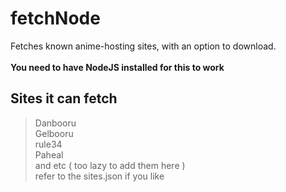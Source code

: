 # fetchNode
 Fetches known anime-hosting sites, with an option to download. <br />
 <br />
 **You need to have NodeJS installed for this to work** <br />

## Sites it can fetch <br />
> Danbooru <br />
> Gelbooru <br />
> rule34 <br />
> Paheal <br />
 and etc ( too lazy to add them here ) <br />
 refer to the sites.json if you like <br />
